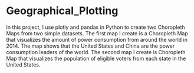 # Geographical_Plotting

In this project, I use plotly and pandas in Python to create two Choropleth Maps from two simple datasets. 
The first map I create is a Choropleth Map that visualizes the amount of power consumption from around the 
world in 2014. The map shows that the United States and China are the power consumption leaders of the world. 
The second map I create is Choropleth Map that visualizes the population of eligible voters from each state in
the United States.
